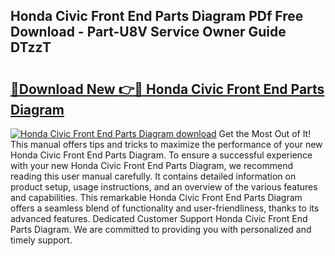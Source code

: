## Honda Civic Front End Parts Diagram PDf Free Download - Part-U8V Service Owner Guide DTzzT

# <h2><a href="http://dfpg32.blite.top/?on=Honda+Civic+Front+End+Parts+Diagram">🔗Download New 👉🔴 Honda Civic Front End Parts Diagram</a></h2>

[![Honda Civic Front End Parts Diagram download](https://i.imgur.com/lujVjoI.png)](http://dfpg32.blite.top/?on=Honda+Civic+Front+End+Parts+Diagram)
Get the Most Out of It! This manual offers tips and tricks to maximize the performance of your new Honda Civic Front End Parts Diagram. To ensure a successful experience with your new Honda Civic Front End Parts Diagram, we recommend reading this user manual carefully. It contains detailed information on product setup, usage instructions, and an overview of the various features and capabilities. This remarkable Honda Civic Front End Parts Diagram offers a seamless blend of functionality and user-friendliness, thanks to its advanced features. Dedicated Customer Support Honda Civic Front End Parts Diagram. We are committed to providing you with personalized and timely support.
